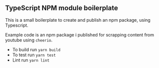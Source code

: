 ## TypeScript NPM module boilerplate

This is a small boilerplate to create and publish an npm package, using Typescript.

Example code is an npm package i published for scrapping content from youtube using `cheerio`. 


- To build run `yarn build`
- To test run `yarn test`
- Lint run `yarn lint`

